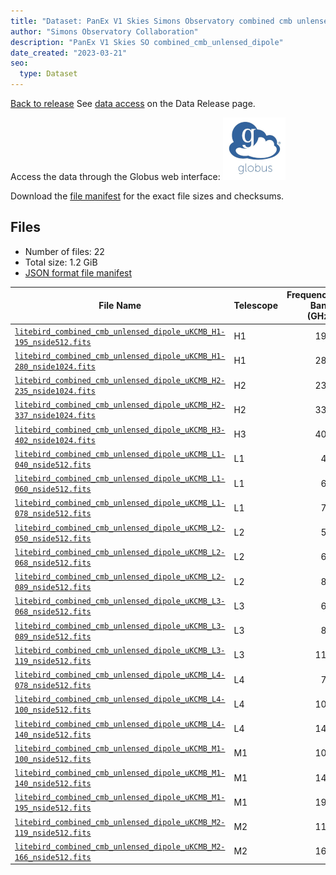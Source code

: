 ```yaml
---
title: "Dataset: PanEx V1 Skies Simons Observatory combined cmb unlensed dipole"
author: "Simons Observatory Collaboration"
description: "PanEx V1 Skies SO combined_cmb_unlensed_dipole"
date_created: "2023-03-21"
seo:
  type: Dataset
---
```


[Back to release](./panexv1-litebird.html#datasets)
See [data access](./panexv1-litebird.html#data-access) on the Data Release page.

Access the data through the Globus web interface: [![Download via Globus](images/globus-logo.png)](https://app.globus.org/file-manager?origin_id=53b2a147-ae9d-4bbf-9d18-3b46d133d4bb&origin_path=%2Fpanexp_v1_litebird%2Fcombined_cmb_unlensed_dipole%2F)

Download the [file manifest](https://g-0a470a.6b7bd8.0ec8.data.globus.org/panexp_v1_litebird/combined_cmb_unlensed_dipole/manifest.json) for the exact file sizes and checksums.

## Files

- Number of files: 22
- Total size: 1.2 GiB
- [JSON format file manifest](https://g-0a470a.6b7bd8.0ec8.data.globus.org/panexp_v1_litebird/combined_cmb_unlensed_dipole/manifest.json)

|                                                                                                                   File Name                                                                                                                   | Telescope | Frequency Band (GHz) | Pixelization | Nside | Unit  |   Size    |
| --------------------------------------------------------------------------------------------------------------------------------------------------------------------------------------------------------------------------------------------- | --------- | -------------------: | ------------ | ----: | ----- | --------- |
| [`litebird_combined_cmb_unlensed_dipole_uKCMB_H1-195_nside512.fits`](https://g-456d30.0ed28.75bc.data.globus.org/panexp_v1_litebird/galactic/combined_cmb_unlensed_dipole/litebird_combined_cmb_unlensed_dipole_uKCMB_H1-195_nside512.fits)   | H1        |                  195 | healpix      |   512 | uKCMB | 36.0 MiB  |
| [`litebird_combined_cmb_unlensed_dipole_uKCMB_H1-280_nside1024.fits`](https://g-456d30.0ed28.75bc.data.globus.org/panexp_v1_litebird/galactic/combined_cmb_unlensed_dipole/litebird_combined_cmb_unlensed_dipole_uKCMB_H1-280_nside1024.fits) | H1        |                  280 | healpix      |  1024 | uKCMB | 144.0 MiB |
| [`litebird_combined_cmb_unlensed_dipole_uKCMB_H2-235_nside1024.fits`](https://g-456d30.0ed28.75bc.data.globus.org/panexp_v1_litebird/galactic/combined_cmb_unlensed_dipole/litebird_combined_cmb_unlensed_dipole_uKCMB_H2-235_nside1024.fits) | H2        |                  235 | healpix      |  1024 | uKCMB | 144.0 MiB |
| [`litebird_combined_cmb_unlensed_dipole_uKCMB_H2-337_nside1024.fits`](https://g-456d30.0ed28.75bc.data.globus.org/panexp_v1_litebird/galactic/combined_cmb_unlensed_dipole/litebird_combined_cmb_unlensed_dipole_uKCMB_H2-337_nside1024.fits) | H2        |                  337 | healpix      |  1024 | uKCMB | 144.0 MiB |
| [`litebird_combined_cmb_unlensed_dipole_uKCMB_H3-402_nside1024.fits`](https://g-456d30.0ed28.75bc.data.globus.org/panexp_v1_litebird/galactic/combined_cmb_unlensed_dipole/litebird_combined_cmb_unlensed_dipole_uKCMB_H3-402_nside1024.fits) | H3        |                  402 | healpix      |  1024 | uKCMB | 144.0 MiB |
| [`litebird_combined_cmb_unlensed_dipole_uKCMB_L1-040_nside512.fits`](https://g-456d30.0ed28.75bc.data.globus.org/panexp_v1_litebird/galactic/combined_cmb_unlensed_dipole/litebird_combined_cmb_unlensed_dipole_uKCMB_L1-040_nside512.fits)   | L1        |                   40 | healpix      |   512 | uKCMB | 36.0 MiB  |
| [`litebird_combined_cmb_unlensed_dipole_uKCMB_L1-060_nside512.fits`](https://g-456d30.0ed28.75bc.data.globus.org/panexp_v1_litebird/galactic/combined_cmb_unlensed_dipole/litebird_combined_cmb_unlensed_dipole_uKCMB_L1-060_nside512.fits)   | L1        |                   60 | healpix      |   512 | uKCMB | 36.0 MiB  |
| [`litebird_combined_cmb_unlensed_dipole_uKCMB_L1-078_nside512.fits`](https://g-456d30.0ed28.75bc.data.globus.org/panexp_v1_litebird/galactic/combined_cmb_unlensed_dipole/litebird_combined_cmb_unlensed_dipole_uKCMB_L1-078_nside512.fits)   | L1        |                   78 | healpix      |   512 | uKCMB | 36.0 MiB  |
| [`litebird_combined_cmb_unlensed_dipole_uKCMB_L2-050_nside512.fits`](https://g-456d30.0ed28.75bc.data.globus.org/panexp_v1_litebird/galactic/combined_cmb_unlensed_dipole/litebird_combined_cmb_unlensed_dipole_uKCMB_L2-050_nside512.fits)   | L2        |                   50 | healpix      |   512 | uKCMB | 36.0 MiB  |
| [`litebird_combined_cmb_unlensed_dipole_uKCMB_L2-068_nside512.fits`](https://g-456d30.0ed28.75bc.data.globus.org/panexp_v1_litebird/galactic/combined_cmb_unlensed_dipole/litebird_combined_cmb_unlensed_dipole_uKCMB_L2-068_nside512.fits)   | L2        |                   68 | healpix      |   512 | uKCMB | 36.0 MiB  |
| [`litebird_combined_cmb_unlensed_dipole_uKCMB_L2-089_nside512.fits`](https://g-456d30.0ed28.75bc.data.globus.org/panexp_v1_litebird/galactic/combined_cmb_unlensed_dipole/litebird_combined_cmb_unlensed_dipole_uKCMB_L2-089_nside512.fits)   | L2        |                   89 | healpix      |   512 | uKCMB | 36.0 MiB  |
| [`litebird_combined_cmb_unlensed_dipole_uKCMB_L3-068_nside512.fits`](https://g-456d30.0ed28.75bc.data.globus.org/panexp_v1_litebird/galactic/combined_cmb_unlensed_dipole/litebird_combined_cmb_unlensed_dipole_uKCMB_L3-068_nside512.fits)   | L3        |                   68 | healpix      |   512 | uKCMB | 36.0 MiB  |
| [`litebird_combined_cmb_unlensed_dipole_uKCMB_L3-089_nside512.fits`](https://g-456d30.0ed28.75bc.data.globus.org/panexp_v1_litebird/galactic/combined_cmb_unlensed_dipole/litebird_combined_cmb_unlensed_dipole_uKCMB_L3-089_nside512.fits)   | L3        |                   89 | healpix      |   512 | uKCMB | 36.0 MiB  |
| [`litebird_combined_cmb_unlensed_dipole_uKCMB_L3-119_nside512.fits`](https://g-456d30.0ed28.75bc.data.globus.org/panexp_v1_litebird/galactic/combined_cmb_unlensed_dipole/litebird_combined_cmb_unlensed_dipole_uKCMB_L3-119_nside512.fits)   | L3        |                  119 | healpix      |   512 | uKCMB | 36.0 MiB  |
| [`litebird_combined_cmb_unlensed_dipole_uKCMB_L4-078_nside512.fits`](https://g-456d30.0ed28.75bc.data.globus.org/panexp_v1_litebird/galactic/combined_cmb_unlensed_dipole/litebird_combined_cmb_unlensed_dipole_uKCMB_L4-078_nside512.fits)   | L4        |                   78 | healpix      |   512 | uKCMB | 36.0 MiB  |
| [`litebird_combined_cmb_unlensed_dipole_uKCMB_L4-100_nside512.fits`](https://g-456d30.0ed28.75bc.data.globus.org/panexp_v1_litebird/galactic/combined_cmb_unlensed_dipole/litebird_combined_cmb_unlensed_dipole_uKCMB_L4-100_nside512.fits)   | L4        |                  100 | healpix      |   512 | uKCMB | 36.0 MiB  |
| [`litebird_combined_cmb_unlensed_dipole_uKCMB_L4-140_nside512.fits`](https://g-456d30.0ed28.75bc.data.globus.org/panexp_v1_litebird/galactic/combined_cmb_unlensed_dipole/litebird_combined_cmb_unlensed_dipole_uKCMB_L4-140_nside512.fits)   | L4        |                  140 | healpix      |   512 | uKCMB | 36.0 MiB  |
| [`litebird_combined_cmb_unlensed_dipole_uKCMB_M1-100_nside512.fits`](https://g-456d30.0ed28.75bc.data.globus.org/panexp_v1_litebird/galactic/combined_cmb_unlensed_dipole/litebird_combined_cmb_unlensed_dipole_uKCMB_M1-100_nside512.fits)   | M1        |                  100 | healpix      |   512 | uKCMB | 36.0 MiB  |
| [`litebird_combined_cmb_unlensed_dipole_uKCMB_M1-140_nside512.fits`](https://g-456d30.0ed28.75bc.data.globus.org/panexp_v1_litebird/galactic/combined_cmb_unlensed_dipole/litebird_combined_cmb_unlensed_dipole_uKCMB_M1-140_nside512.fits)   | M1        |                  140 | healpix      |   512 | uKCMB | 36.0 MiB  |
| [`litebird_combined_cmb_unlensed_dipole_uKCMB_M1-195_nside512.fits`](https://g-456d30.0ed28.75bc.data.globus.org/panexp_v1_litebird/galactic/combined_cmb_unlensed_dipole/litebird_combined_cmb_unlensed_dipole_uKCMB_M1-195_nside512.fits)   | M1        |                  195 | healpix      |   512 | uKCMB | 36.0 MiB  |
| [`litebird_combined_cmb_unlensed_dipole_uKCMB_M2-119_nside512.fits`](https://g-456d30.0ed28.75bc.data.globus.org/panexp_v1_litebird/galactic/combined_cmb_unlensed_dipole/litebird_combined_cmb_unlensed_dipole_uKCMB_M2-119_nside512.fits)   | M2        |                  119 | healpix      |   512 | uKCMB | 36.0 MiB  |
| [`litebird_combined_cmb_unlensed_dipole_uKCMB_M2-166_nside512.fits`](https://g-456d30.0ed28.75bc.data.globus.org/panexp_v1_litebird/galactic/combined_cmb_unlensed_dipole/litebird_combined_cmb_unlensed_dipole_uKCMB_M2-166_nside512.fits)   | M2        |                  166 | healpix      |   512 | uKCMB | 36.0 MiB  |
